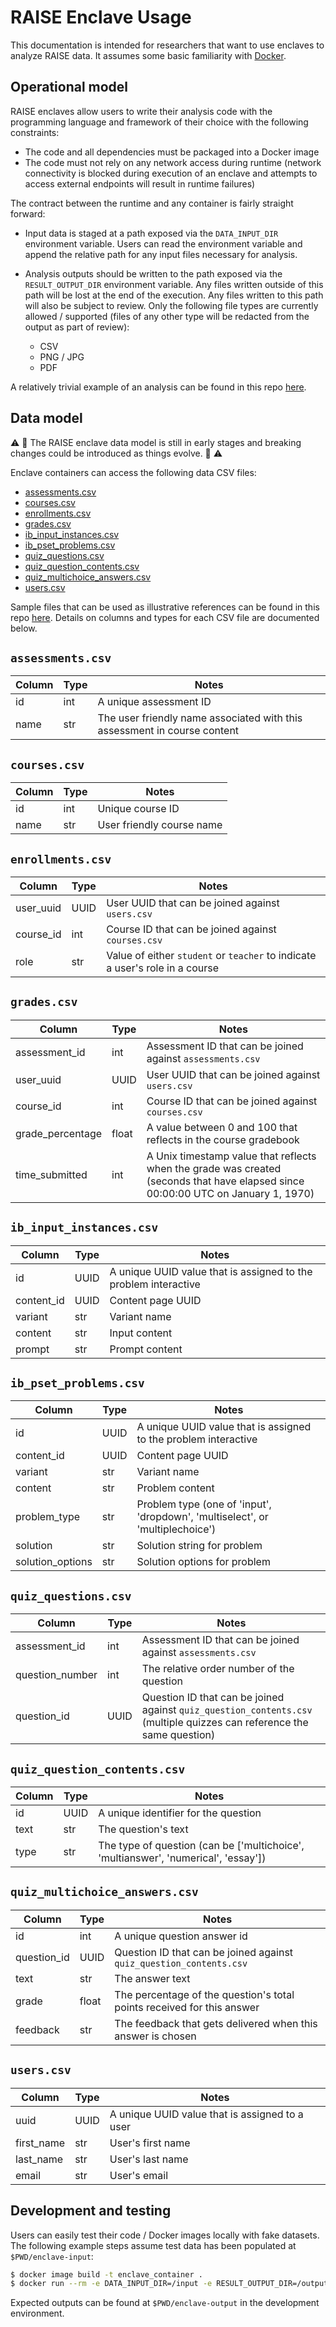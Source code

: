 # RAISE Enclave Usage

This documentation is intended for researchers that want to use enclaves to analyze RAISE data. It assumes some basic familiarity with [Docker](https://www.docker.com/).

## Operational model

RAISE enclaves allow users to write their analysis code with the programming language and framework of their choice with the following constraints:

* The code and all dependencies must be packaged into a Docker image
* The code must not rely on any network access during runtime (network connectivity is blocked during execution of an enclave and attempts to access external endpoints will result in runtime failures)

The contract between the runtime and any container is fairly straight forward:

* Input data is staged at a path exposed via the `DATA_INPUT_DIR` environment variable. Users can read the environment variable and append the relative path for any input files necessary for analysis.

* Analysis outputs should be written to the path exposed via the `RESULT_OUTPUT_DIR` environment variable. Any files written outside of this path will be lost at the end of the execution. Any files written to this path will also be subject to review. Only the following file types are currently allowed / supported (files of any other type will be redacted from the output as part of review):
    * CSV
    * PNG / JPG
    * PDF

A relatively trivial example of an analysis can be found in this repo [here](../examples/quiz-analyzer).

## Data model

:warning: :construction: The RAISE enclave data model is still in early stages and breaking changes could be introduced as things evolve. :construction: :warning:

Enclave containers can access the following data CSV files:

* [assessments.csv](#assessmentscsv)
* [courses.csv](#coursescsv)
* [enrollments.csv](#enrollmentscsv)
* [grades.csv](#gradescsv)
* [ib_input_instances.csv](#ib_input_instancescsv)
* [ib_pset_problems.csv](#ib_pset_problemscsv)
* [quiz_questions.csv](#quiz_questionscsv)
* [quiz_question_contents.csv](#quiz_question_contentscsv)
* [quiz_multichoice_answers.csv](#quiz_multichoice_answerscsv)
* [users.csv](#userscsv)


Sample files that can be used as illustrative references can be found in this repo [here](../examples/data). Details on columns and types for each CSV file are documented below.

## `assessments.csv`

| Column | Type | Notes |
| - | - | - |
| id | int | A unique assessment ID |
| name | str | The user friendly name associated with this assessment in course content |

## `courses.csv`

| Column | Type | Notes |
| - | - | - |
| id | int | Unique course ID |
| name | str | User friendly course name |

## `enrollments.csv`

| Column | Type | Notes |
| - | - | - |
| user_uuid | UUID | User UUID that can be joined against `users.csv` |
| course_id | int | Course ID that can be joined against `courses.csv` |
| role | str | Value of either `student` or `teacher` to indicate a user's role in a course |

## `grades.csv`

| Column | Type | Notes |
| - | - | - |
| assessment_id | int | Assessment ID that can be joined against `assessments.csv` |
| user_uuid | UUID | User UUID that can be joined against `users.csv` |
| course_id | int | Course ID that can be joined against `courses.csv` |
| grade_percentage | float | A value between 0 and 100 that reflects in the course gradebook |
| time_submitted | int | A Unix timestamp value that reflects when the grade was created (seconds that have elapsed since 00:00:00 UTC on January 1, 1970) |

## `ib_input_instances.csv`

| Column | Type | Notes |
| - | - | - |
| id | UUID | A unique UUID value that is assigned to the problem interactive |
| content_id | UUID | Content page UUID |
| variant | str | Variant name |
| content | str | Input content |
| prompt | str | Prompt content |

## `ib_pset_problems.csv`

| Column | Type | Notes |
| - | - | - |
| id | UUID | A unique UUID value that is assigned to the problem interactive |
| content_id | UUID |  Content page UUID |
| variant | str | Variant name |
| content | str | Problem content |
| problem_type | str | Problem type (one of 'input', 'dropdown', 'multiselect', or 'multiplechoice')|
| solution | str | Solution string for problem |
| solution_options | str | Solution options for problem |

## `quiz_questions.csv`

| Column | Type | Notes |
| - | - | - |
| assessment_id | int | Assessment ID that can be joined against `assessments.csv` |
| question_number | int | The relative order number of the question  |
| question_id | UUID | Question ID that can be joined against `quiz_question_contents.csv` (multiple quizzes can reference the same question) |

## `quiz_question_contents.csv`

| Column | Type | Notes |
| - | - | - |
| id | UUID | A unique identifier for the question |
| text | str | The question's text |
| type | str | The type of question (can be ['multichoice', 'multianswer', 'numerical', 'essay']) |

## `quiz_multichoice_answers.csv`

| Column | Type | Notes |
| - | - | - |
| id | int | A unique question answer id |
| question_id | UUID | Question ID that can be joined against `quiz_question_contents.csv` |
| text | str | The answer text |
| grade | float | The percentage of the question's total points received for this answer |
| feedback | str | The feedback that gets delivered when this answer is chosen |

## `users.csv`

| Column | Type | Notes |
| - | - | - |
| uuid | UUID | A unique UUID value that is assigned to a user |
| first_name | str | User's first name |
| last_name | str | User's last name |
| email | str | User's email |


## Development and testing

Users can easily test their code / Docker images locally with fake datasets. The following example steps assume test data has been populated at `$PWD/enclave-input`:

```bash
$ docker image build -t enclave_container .
$ docker run --rm -e DATA_INPUT_DIR=/input -e RESULT_OUTPUT_DIR=/output -v $PWD/enclave-input:/input -v $PWD/enclave-output:/output enclave_container
```

Expected outputs can be found at `$PWD/enclave-output` in the development environment.
